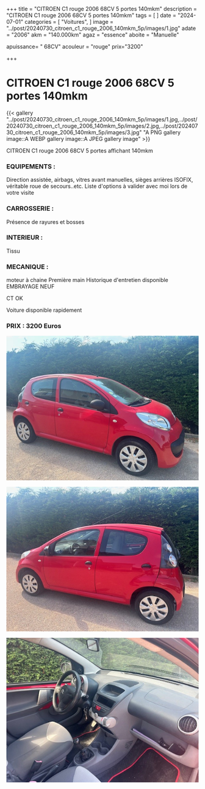 +++
title = "CITROEN C1 rouge 2006 68CV 5 portes  140mkm"
description = "CITROEN C1 rouge 2006 68CV 5 portes  140mkm"
tags = [
]
date = "2024-07-01"
categories = [
    "Voitures",
]
image = "../post/20240730_citroen_c1_rouge_2006_140mkm_5p/images/1.jpg"
adate = "2006"
akm = "140.000km"
agaz = "essence"
aboite = "Manuelle"

apuissance= " 68CV"
acouleur = "rouge"
prix="3200"

+++

# CITROEN C1 rouge 2006 68CV 5 portes  140mkm

{{< gallery "../post/20240730_citroen_c1_rouge_2006_140mkm_5p/images/1.jpg,../post/20240730_citroen_c1_rouge_2006_140mkm_5p/images/2.jpg,../post/20240730_citroen_c1_rouge_2006_140mkm_5p/images/3.jpg" "A PNG gallery image::A WEBP gallery image::A JPEG gallery image" >}}


CITROEN C1 rouge 2006 68CV 5 portes 	affichant 140mkm

### EQUIPEMENTS :
Direction assistée, airbags, vitres avant manuelles, sièges arrières ISOFIX, véritable roue de secours..etc.
Liste d'options à valider avec moi lors de votre visite



### CARROSSERIE :
Présence de rayures et bosses 


### INTERIEUR :
Tissu

### MECANIQUE :
moteur à chaine
Première main
Historique d'entretien disponible
EMBRAYAGE NEUF

CT OK

Voiture disponible rapidement


### PRIX : 3200 Euros


<!-- more -->


![](images/1.jpg)

![](images/2.jpg)

![](images/3.jpg)

